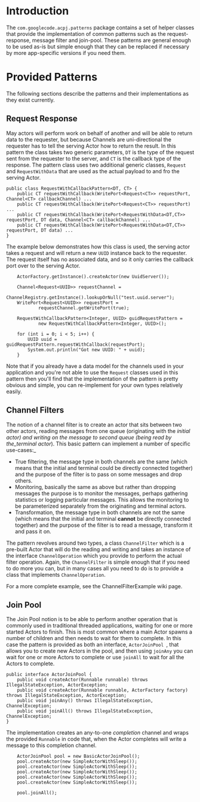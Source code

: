 # Introduction #

The `com.googlecode.acpj.patterns` package contains a set of helper classes that provide the implementation of common patterns such as the request-response, message filter and join-pool. These patterns are general enough to be used as-is but simple enough that they can be replaced if necessary by more app-specific versions if you need them.

# Provided Patterns #

The following sections describe the patterns and their implementations as they exist currently.

## Request Response ##

May actors will perform work on behalf of another and will be able to return data to the requester, but because Channels are uni-directional the requester has to tell the serving Actor how to return the result. In this pattern the class takes two generic parameters, `DT` is the type of the request sent from the requester to the server, and `CT` is the callback type of the response. The pattern class uses two additional generic classes, `Request` and `RequestWithData` that are used as the actual payload to and fro the serving Actor.

```
public class RequestWithCallbackPattern<DT, CT> {
    public CT requestWithCallback(WritePort<Request<CT>> requestPort, Channel<CT> callbackChannel) ...
    public CT requestWithCallback(WritePort<Request<CT>> requestPort) ...
    public CT requestWithCallback(WritePort<RequestWithData<DT,CT>> requestPort, DT data, Channel<CT> callbackChannel) ...
    public CT requestWithCallback(WritePort<RequestWithData<DT,CT>> requestPort, DT data) ...
}
```

The example below demonstrates how this class is used, the serving actor takes a request and will return a new `UUID` instance back to the requester. The request itself has no associated data, and so it only carries the callback port over to the serving Actor.

```
    ActorFactory.getInstance().createActor(new UuidServer());
		
    Channel<Request<UUID>> requestChannel =
            ChannelRegistry.getInstance().lookupOrNull("test.uuid.server");
    WritePort<Request<UUID>> requestPort = 
            requestChannel.getWritePort(true);

    RequestWithCallbackPattern<Integer, UUID> guidRequestPattern = 
            new RequestWithCallbackPattern<Integer, UUID>(); 
		
    for (int i = 0; i < 5; i++) {
        UUID uuid = guidRequestPattern.requestWithCallback(requestPort);
        System.out.println("Got new UUID: " + uuid);
    }
```

Note that if you already have a data model for the channels used in your application and you're not able to use the `Request` classes used in this pattern then you'll find that the implementation of the pattern is pretty obvious and simple, you can re-implement for your own types relatively easily.

## Channel Filters ##

The notion of a channel filter is to create an actor that sits between two other actors, reading messages from one queue (originating with the _initial actor) and writing on the message to second queue (being read by the_terminal actor_). This basic pattern can implement a number of specific use-cases:_

  * True filtering, the message type in both channels are the same (which means that the initial and terminal could be directly connected together) and the purpose of the filter is to pass on some messages and drop others.
  * Monitoring, basically the same as above but rather than dropping messages the purpose is to monitor the messages, perhaps gathering statistics or logging particular messages. This allows the monitoring to be parameterized separately from the originating and terminal actors.
  * Transformation, the message type in both channels are not the same (which means  that the initial and terminal **cannot** be directly connected together) and the purpose of the filter is to read a message, transform it and pass it on.

The pattern revolves around two types, a class `ChannelFilter` which is a pre-built Actor that will do the reading and writing and takes an instance of the interface `ChannelOperation` which you provide to perform the actual filter operation. Again, the `ChannelFilter` is simple enough that if you need to do more you can, but in many cases all you need to do is to provide a class that implements `ChannelOperation`.

For a more complete example, see the ChannelFilterExample wiki page.

## Join Pool ##

The Join Pool notion is to be able to perform another operation that is commonly used in traditional threaded applications, waiting for one or more started Actors to finish. This is most common where a main Actor spawns a number of children and then needs to wait for them to complete. In this case the pattern is provided as both an interface, `ActorJoinPool `, that allows you to create new Actors in the pool, and then using `joinAny` you can wait for one or more Actors to complete or use `joinAll` to wait for all the Actors to complete.

```
public interface ActorJoinPool {
    public void createActor(Runnable runnable) throws IllegalStateException, ActorException;
    public void createActor(Runnable runnable, ActorFactory factory) throws IllegalStateException, ActorException;
    public void joinAny() throws IllegalStateException, ChannelException;
    public void joinAll() throws IllegalStateException, ChannelException;
}
```

The implementation creates an any-to-one _completion_ channel and wraps the provided `Runnable` in code that, when the Actor completes will write a message to this completion channel.

```
    ActorJoinPool pool = new BasicActorJoinPool();
    pool.createActor(new SimpleActorWithSleep());
    pool.createActor(new SimpleActorWithSleep());
    pool.createActor(new SimpleActorWithSleep());
    pool.createActor(new SimpleActorWithSleep());
    pool.createActor(new SimpleActorWithSleep());
		
    pool.joinAll();
```